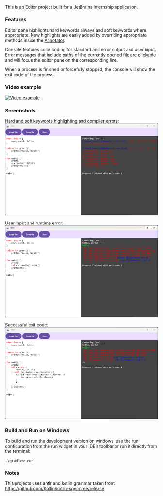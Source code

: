 This is an Editor project built for a JetBrains internship application.

### Features

Editor pane highlights hard keywords always and soft keywords where appropriate.
New highlights are easily added by overriding appropriate methods inside the 
[Annotator](composeApp/src/jvmMain/kotlin/com/zeks/jetbrains/task/editor/Annotator.kt).

Console features color coding for standard and error output and user input. Error messages that include
paths of the currently opened file are clickable and will focus the editor pane on the corresponding line.

When a process is finished or forcefully stopped, the console will show the exit code of the process.

### Video example

[![Video example](https://img.youtube.com/vi/xZzzm27vA24/0.jpg)](https://youtu.be/xZzzm27vA24)


### Screenshots

Hard and soft keywords highlighting and compiler errors:
<img src="images/compilation_errors.png" alt="Ide with syntax highlighting and two compilation errors produced by running the open script.">

User input and runtime error:
<img src="images/input_and_runtime_error.png" alt="Ide with visible user input and runtime error">

Successful exit code:
<img src="images/successful_exit.png" alt="Ide with successful exit code">

### Build and Run on Windows

To build and run the development version on windows, use the run configuration from the run widget
in your IDE’s toolbar or run it directly from the terminal:

  ```shell
  .\gradlew run
  ```

### Notes

This projects uses antlr and kotlin grammar taken from:
https://github.com/Kotlin/kotlin-spec/tree/release